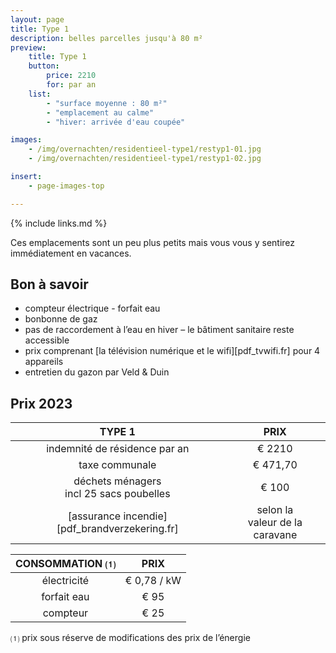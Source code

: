 ```yaml
---
layout: page
title: Type 1
description: belles parcelles jusqu'à 80 m²
preview:
    title: Type 1
    button:
        price: 2210
        for: par an
    list:
        - "surface moyenne : 80 m²"
        - "emplacement au calme"
        - "hiver: arrivée d'eau coupée"

images:
    - /img/overnachten/residentieel-type1/restyp1-01.jpg
    - /img/overnachten/residentieel-type1/restyp1-02.jpg

insert:
    - page-images-top

---
```


{% include links.md %}

Ces emplacements sont un peu plus petits mais vous vous y sentirez immédiatement en vacances.


## Bon à savoir

- compteur électrique - forfait eau
- bonbonne de gaz
- pas de raccordement à l’eau en hiver – le bâtiment sanitaire reste accessible
- prix comprenant [la télévision numérique et le wifi][pdf_tvwifi.fr] pour 4 appareils
- entretien du gazon par Veld & Duin


## Prix 2023

TYPE 1                                         |PRIX                               |
:---------------------------------------------:|:----------------------------------:|
indemnité de résidence par an                  | € 2210      
taxe communale                                 | € 471,70
déchets ménagers<br>incl 25 sacs poubelles<br> | € 100   
 [assurance incendie][pdf_brandverzekering.fr]    | selon la<br>valeur de la caravane

CONSOMMATION ⑴           |PRIX          |
:--------------------:|:-------------:|
électricité           | € 0,78 / kW        
forfait eau           | € 95
compteur              | € 25

⑴ prix sous réserve de modifications des prix de l’énergie
